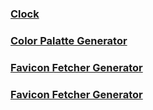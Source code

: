 <h3><a href="https://preetirajclockproject.netlify.app/">Clock</a></h3>
<h3><a href="https://randomcolorgeneratorpreetiraj.netlify.app/">Color Palatte Generator</a></h3>
<h3><a href="https://favicongeneratorpreetiraj.netlify.app/">Favicon Fetcher Generator</a></h3>
<h3><a href="https://gradientgeneratorpreetiraj.netlify.app/">Favicon Fetcher Generator</a></h3>